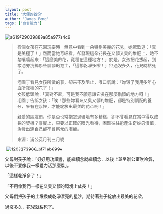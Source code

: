 ```yaml
---
layout: post
title: '大便的養份'
author: 'James Peng'
tags: ['自省能力']
---
```


![a619729039889a85a977a4c9](http://lh5.ggpht.com/_AnTT9cbXdqY/ScERagAVmiI/AAAAAAAAGrk/oLGkWM0GiOg/a619729039889a85a977a4c9%5B4%5D.jpg?imgmax=800 "a619729039889a85a977a4c9")

> 有個女孩在花園玩耍時，無意中看到一朵特別美麗的花兒，她驚歎道：「真是美極了！」然而當她再細看，卻發現這朵花長在又髒又臭的堆肥上，她不禁嚷嚷起來：「這麼美的花，竟種在這種地方！」於是，女孩把花拔起，到水池旁洗掉那些骯髒的泥土，「這樣乾淨多啦！」但過沒多久，花兒就枯死了。
>
> 老園丁看見女孩所做的事，卻來不及阻止，嘆口氣說：「妳毀了我用多年心血所栽種的花了！」  
> 女孩低頭說：「真對不起，可是我不願意讓它長在那麼骯髒的地方呀！」  
> 老園丁告訴女孩：「唉！那些妳看來又臭又髒的堆肥，卻是特別調配的養分，唯有在那裡，才能綻放出最美的花朵啊！」
>
> 親愛的朋友們，你是否也常抱怨過環境有多糟糕，卻不曾看見在當中得以成長的契機？事實上，只要以正確的眼光看待，困難往往能產生奇妙的價值，激發出連自己都不曾察覺的潛能。
>
> 來源：浦公英月刊三月號

 ![1203273966\_bf71eb699e](http://lh5.ggpht.com/_AnTT9cbXdqY/ScERdo09zMI/AAAAAAAAGro/X--gsaxzwpE/1203273966_bf71eb699e%5B5%5D.jpg?imgmax=800 "1203273966_bf71eb699e")

父母對孩子說：「好好用功讀書，能繼續念就繼續念，以後上班坐辦公室吹冷氣，以後不要像我一樣體力活那麼累」。

「這樣乾淨多了！」

「不用像我們一樣在又臭又髒的環境上成長！」

父母們把孩子的土壤換成乾淨漂亮的星沙，期待著孩子綻放出最美的花朵。

過沒多久，花兒就枯死了。

